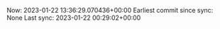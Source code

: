 Now: 2023-01-22 13:36:29.070436+00:00 Earliest commit since sync: None Last sync: 2023-01-22 00:29:02+00:00
